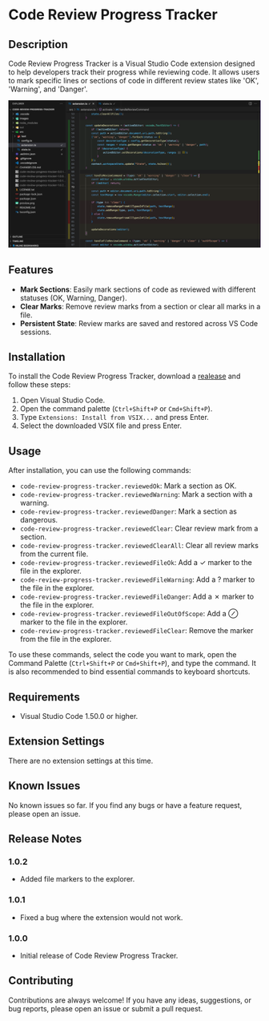 # Code Review Progress Tracker

## Description

Code Review Progress Tracker is a Visual Studio Code extension designed to help developers track their progress while reviewing code. It allows users to mark specific lines or sections of code in different review states like 'OK', 'Warning', and 'Danger'.

![preview](./preview.png)

## Features

- **Mark Sections**: Easily mark sections of code as reviewed with different statuses (OK, Warning, Danger).
- **Clear Marks**: Remove review marks from a section or clear all marks in a file.
- **Persistent State**: Review marks are saved and restored across VS Code sessions.

## Installation

To install the Code Review Progress Tracker, download a [realease](https://github.com/narbonnais/Code-Review-Progress-Tracker/releases) and follow these steps:

1. Open Visual Studio Code.
2. Open the command palette (`Ctrl+Shift+P` or `Cmd+Shift+P`).
3. Type `Extensions: Install from VSIX...` and press Enter.
4. Select the downloaded VSIX file and press Enter.

## Usage

After installation, you can use the following commands:

- `code-review-progress-tracker.reviewedOk`: Mark a section as OK.
- `code-review-progress-tracker.reviewedWarning`: Mark a section with a warning.
- `code-review-progress-tracker.reviewedDanger`: Mark a section as dangerous.
- `code-review-progress-tracker.reviewedClear`: Clear review mark from a section.
- `code-review-progress-tracker.reviewedClearAll`: Clear all review marks from the current file.
- `code-review-progress-tracker.reviewedFileOk`: Add a ✓ marker to the file in the explorer.
- `code-review-progress-tracker.reviewedFileWarning`: Add a ? marker to the file in the explorer.
- `code-review-progress-tracker.reviewedFileDanger`: Add a ✗ marker to the file in the explorer.
- `code-review-progress-tracker.reviewedFileOutOfScope`: Add a ⊘ marker to the file in the explorer.
- `code-review-progress-tracker.reviewedFileClear`: Remove the marker from the file in the explorer.

To use these commands, select the code you want to mark, open the Command Palette (`Ctrl+Shift+P` or `Cmd+Shift+P`), and type the command. It is also recommended to bind essential commands to keyboard shortcuts.

## Requirements

- Visual Studio Code 1.50.0 or higher.

## Extension Settings

There are no extension settings at this time.

## Known Issues

No known issues so far. If you find any bugs or have a feature request, please open an issue.

## Release Notes

### 1.0.2

- Added file markers to the explorer.

### 1.0.1

- Fixed a bug where the extension would not work.

### 1.0.0

- Initial release of Code Review Progress Tracker.

## Contributing

Contributions are always welcome! If you have any ideas, suggestions, or bug reports, please open an issue or submit a pull request.
